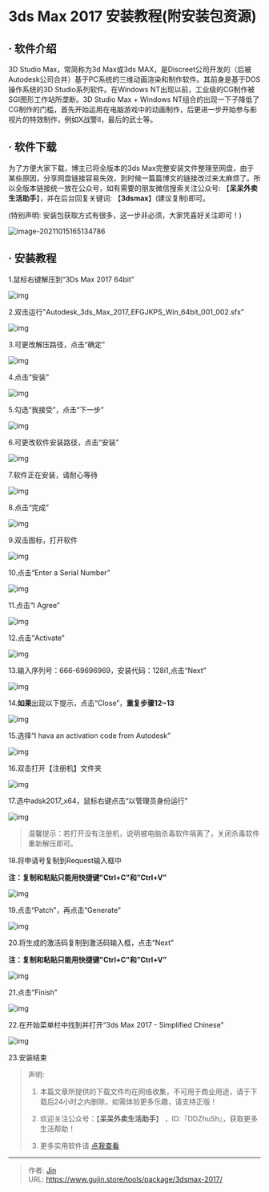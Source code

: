 # 3ds Max 2017 安装教程(附安装包资源)


## · 软件介绍
3D Studio Max，常简称为3d Max或3ds MAX，是Discreet公司开发的（后被Autodesk公司合并）基于PC系统的三维动画渲染和制作软件。其前身是基于DOS操作系统的3D Studio系列软件。在Windows NT出现以前，工业级的CG制作被SGI图形工作站所垄断。3D Studio Max + Windows NT组合的出现一下子降低了CG制作的门槛，首先开始运用在电脑游戏中的动画制作，后更进一步开始参与影视片的特效制作，例如X战警II，最后的武士等。


## · 软件下载
为了方便大家下载，博主已将全版本的3ds Max完整安装文件整理至网盘，由于某些原因，分享网盘链接容易失效，到时候一篇篇博文的链接改过来太麻烦了。所以全版本链接统一放在公众号，如有需要的朋友微信搜索关注公众号: 【**呆呆外卖生活助手**】，并在后台回复关键词: 【**3dsmax**】(建议复制)即可。

(特别声明: 安装包获取方式有很多，这一步非必须，大家凭喜好关注即可！)

![image-20211015165134786](https://img.gujin.store/img/image-20211015165134786.png)

## · 安装教程

1.鼠标右键解压到“3Ds Max 2017 64bit”

![img](https://img.gujin.store/img/v2-ed88f4e3e0b9105a7d794bdfe807637f_720w.png)

2.双击运行"Autodesk_3ds_Max_2017_EFGJKPS_Win_64bit_001_002.sfx"

![img](https://img.gujin.store/img/v2-29a4d8f534eb969944c0cd4603d01093_720w.png)

3.可更改解压路径，点击“确定”

![img](https://img.gujin.store/img/v2-49fd4578f1d9914f10c9c678d833251d_720w.png)

4.点击“安装”

![img](https://img.gujin.store/img/v2-f89db32c07b471e008373c4bcb54b386_720w.png)

5.勾选“我接受”，点击“下一步”

![img](https://img.gujin.store/img/v2-a935883a1c0e019acae8812debd33746_720w.png)

6.可更改软件安装路径，点击“安装”

![img](https://img.gujin.store/img/v2-8152d61d8cb62ae4da72d2cc39c7167e_720w.png)

7.软件正在安装，请耐心等待

![img](https://img.gujin.store/img/v2-b354e028ad100877ba9f36ebf04963c3_720w.png)

8.点击“完成”

![img](https://img.gujin.store/img/v2-0d4a034405c53dbc183a02c49c82e575_720w.png)

9.双击图标，打开软件

![img](https://img.gujin.store/img/v2-6d550ca7e2b3fee84c042e83a6c031c3_720w.png)



10.点击“Enter a Serial Number”

![img](https://img.gujin.store/img/v2-5b6c089117e43d621c5da38963f9f62c_720w.png)

11.点击“I Agree”

![img](https://img.gujin.store/img/v2-06f0b6bf27b12c6825607dd4b4161d28_720w.png)

12.点击“Activate”

![img](https://img.gujin.store/img/v2-d4761573118055ddfc06aef54074b0de_720w.png)

13.输入序列号：666-69696969，安装代码：128i1,点击“Next”

![img](https://img.gujin.store/img/v2-8c56d4c0519093610431cc12050d2657_720w.png)

14.**如果**出现以下提示，点击“Close”，**重复步骤12~13**

![img](https://img.gujin.store/img/v2-0983824b999c4e48e0b80767a8c3646b_720w.png)

15.选择“I hava an activation code from Autodesk”

![img](https://img.gujin.store/img/v2-ab4d5bbe553ef31c86d1e78d14d52c7b_720w.png)



16.双击打开【注册机】文件夹

![img](https://img.gujin.store/img/v2-8aa91ee5a9da9e21484616c875c577b8_720w.png)

17.选中adsk2017_x64，鼠标右键点击“以管理员身份运行”

![img](https://img.gujin.store/img/v2-5a80c89394f15bfd2031f615448a82e9_720w.png)

> 温馨提示：若打开没有注册机，说明被电脑杀毒软件隔离了，关闭杀毒软件重新解压即可。

18.将申请号复制到Request输入框中

**注：复制和粘贴只能用快捷键"Ctrl+C"和”Ctrl+V”**

![img](https://img.gujin.store/img/v2-45c7ecec74eb642c72572f303bdfb354_720w.png)



19.点击“Patch”，再点击“Generate”

![img](https://img.gujin.store/img/v2-da00f6cbec8cbd42bace48b0dab0a4b6_720w.png)

20.将生成的激活码复制到激活码输入框，点击“Next”

**注：复制和粘贴只能用快捷键"Ctrl+C"和”Ctrl+V”**

![img](https://img.gujin.store/img/v2-0226f112f7cc8542d78872a74544f7a6_720w.png)



21.点击“Finish”

![img](https://img.gujin.store/img/v2-c754951f20bca839030b96093fe61a11_720w.png)

22.在开始菜单栏中找到并打开“3ds Max 2017 - Simplified Chinese”

![img](https://img.gujin.store/img/v2-83bcf96687752c70f30db211cf16c0cb_720w.png)

23.安装结束




> 声明: 
>
> 1. 本篇文章所提供的下载文件均在网络收集，不可用于商业用途，请于下载后24小时之内删除，如需体验更多乐趣，请支持正版！
>
> 2. 欢迎关注公众号：【**呆呆外卖生活助手**】 ，ID:『DDZhuSh』，获取更多生活帮助！
>
> 3. 更多实用软件请  [点我查看](/tools)

---

> 作者: [Jin](https://img.gujin.store/img/favicon.ico)  
> URL: https://www.gujin.store/tools/package/3dsmax-2017/  

